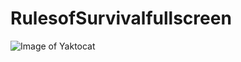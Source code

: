 # RulesofSurvivalfullscreen


![Image of Yaktocat](https://octodex.github.com/ronifernando/RulesofSurvivalfullscreen/blob/master/Capture.PNG)